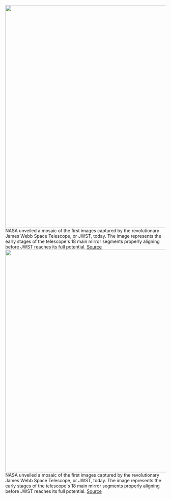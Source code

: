 <img src='https://cdn.vox-cdn.com/thumbor/79-nXJ3x_f_aXPi--_fIt1nawkY=/0x0:4961x3390/1200x800/filters:focal(2085x1299:2877x2091)/cdn.vox-cdn.com/uploads/chorus_image/image/70498741/51412123217_ba966ac1c2_o__3_.0.png' width='700px' /><br/>
NASA unveiled a mosaic of the first images captured by the revolutionary James Webb Space Telescope, or JWST, today. The image represents the early stages of the telescope's 18 main mirror segments properly aligning before JWST reaches its full potential.
<a href='https://www.theverge.com/2022/2/11/22929054/nasa-james-webb-space-telescope-first-images'> Source <a/><img src='https://cdn.vox-cdn.com/thumbor/79-nXJ3x_f_aXPi--_fIt1nawkY=/0x0:4961x3390/1200x800/filters:focal(2085x1299:2877x2091)/cdn.vox-cdn.com/uploads/chorus_image/image/70498741/51412123217_ba966ac1c2_o__3_.0.png' width='700px' /><br/>
NASA unveiled a mosaic of the first images captured by the revolutionary James Webb Space Telescope, or JWST, today. The image represents the early stages of the telescope's 18 main mirror segments properly aligning before JWST reaches its full potential.
<a href='https://www.theverge.com/2022/2/11/22929054/nasa-james-webb-space-telescope-first-images'> Source <a/>